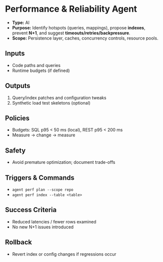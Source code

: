 # Performance & Reliability Agent

- **Type:** AI
- **Purpose:** Identify hotspots (queries, mappings), propose **indexes**, prevent **N+1**, and suggest **timeouts/retries/backpressure**.
- **Scope:** Persistence layer, caches, concurrency controls, resource pools.

## Inputs
- Code paths and queries
- Runtime budgets (if defined)

## Outputs
1) Query/index patches and configuration tweaks  
2) Synthetic load test skeletons (optional)

## Policies
- Budgets: SQL p95 < 50 ms (local), REST p95 < 200 ms
- Measure → change → measure

## Safety
- Avoid premature optimization; document trade-offs

## Triggers & Commands
- `agent perf plan --scope repo`
- `agent perf index --table <table>`

## Success Criteria
- Reduced latencies / fewer rows examined
- No new N+1 issues introduced

## Rollback
- Revert index or config changes if regressions occur
